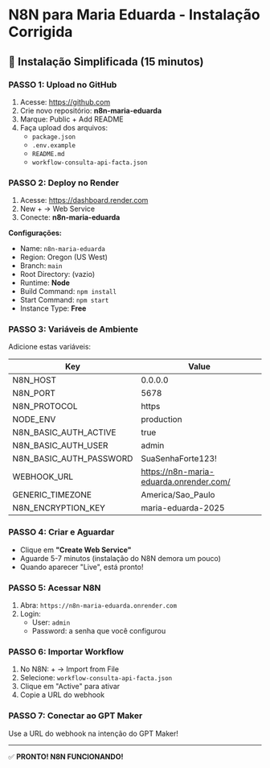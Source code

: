 # N8N para Maria Eduarda - Instalação Corrigida

## 🚀 Instalação Simplificada (15 minutos)

### PASSO 1: Upload no GitHub

1. Acesse: https://github.com
2. Crie novo repositório: **n8n-maria-eduarda**
3. Marque: Public + Add README
4. Faça upload dos arquivos:
   - `package.json`
   - `.env.example`
   - `README.md`
   - `workflow-consulta-api-facta.json`

### PASSO 2: Deploy no Render

1. Acesse: https://dashboard.render.com
2. New + → Web Service
3. Conecte: **n8n-maria-eduarda**

**Configurações:**
- Name: `n8n-maria-eduarda`
- Region: Oregon (US West)
- Branch: `main`
- Root Directory: (vazio)
- Runtime: **Node**
- Build Command: `npm install`
- Start Command: `npm start`
- Instance Type: **Free**

### PASSO 3: Variáveis de Ambiente

Adicione estas variáveis:

| Key | Value |
|-----|-------|
| N8N_HOST | 0.0.0.0 |
| N8N_PORT | 5678 |
| N8N_PROTOCOL | https |
| NODE_ENV | production |
| N8N_BASIC_AUTH_ACTIVE | true |
| N8N_BASIC_AUTH_USER | admin |
| N8N_BASIC_AUTH_PASSWORD | SuaSenhaForte123! |
| WEBHOOK_URL | https://n8n-maria-eduarda.onrender.com/ |
| GENERIC_TIMEZONE | America/Sao_Paulo |
| N8N_ENCRYPTION_KEY | maria-eduarda-2025 |

### PASSO 4: Criar e Aguardar

- Clique em **"Create Web Service"**
- Aguarde 5-7 minutos (instalação do N8N demora um pouco)
- Quando aparecer "Live", está pronto!

### PASSO 5: Acessar N8N

1. Abra: `https://n8n-maria-eduarda.onrender.com`
2. Login:
   - User: `admin`
   - Password: a senha que você configurou

### PASSO 6: Importar Workflow

1. No N8N: + → Import from File
2. Selecione: `workflow-consulta-api-facta.json`
3. Clique em "Active" para ativar
4. Copie a URL do webhook

### PASSO 7: Conectar ao GPT Maker

Use a URL do webhook na intenção do GPT Maker!

---

✅ **PRONTO! N8N FUNCIONANDO!**

